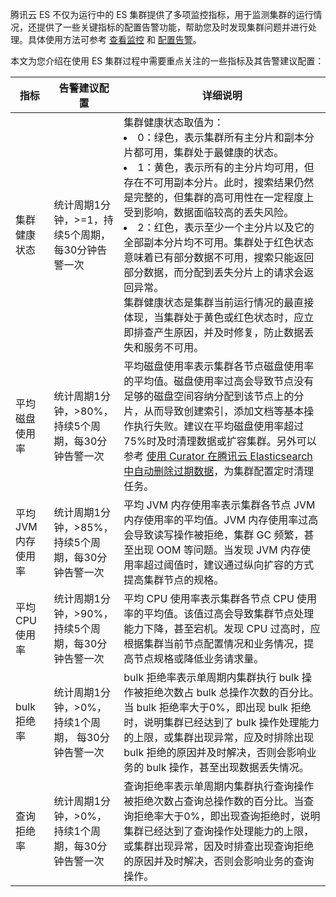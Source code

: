腾讯云 ES 不仅为运行中的 ES 集群提供了多项监控指标，用于监测集群的运行情况，还提供了一些关键指标的配置告警功能，帮助您及时发现集群问题并进行处理。具体使用方法可参考 [查看监控](https://cloud.tencent.com/document/product/845/16995) 和 [配置告警](https://cloud.tencent.com/document/product/845/33381)。

本文为您介绍在使用 ES 集群过程中需要重点关注的一些指标及其告警建议配置：

|	指标	|	告警建议配置	|	详细说明	|
|---------|---------|---------|
| 集群健康状态 | 统计周期1分钟，>=1，持续5个周期，每30分钟告警一次 | 集群健康状态取值为：<li>0：绿色，表示集群所有主分片和副本分片都可用，集群处于最健康的状态。</li><li>1：黄色，表示所有的主分片均可用，但存在不可用副本分片。此时，搜索结果仍然是完整的，但集群的高可用性在一定程度上受到影响，数据面临较高的丢失风险。</li><li>2：红色，表示至少一个主分片以及它的全部副本分片均不可用。集群处于红色状态意味着已有部分数据不可用，搜索只能返回部分数据，而分配到丢失分片上的请求会返回异常。</li>集群健康状态是集群当前运行情况的最直接体现，当集群处于黄色或红色状态时，应立即排查产生原因，并及时修复，防止数据丢失和服务不可用。|
| 平均磁盘使用率 | 统计周期1分钟，>80%，持续5个周期，每30分钟告警一次 | 平均磁盘使用率表示集群各节点磁盘使用率的平均值。磁盘使用率过高会导致节点没有足够的磁盘空间容纳分配到该节点上的分片，从而导致创建索引，添加文档等基本操作执行失败。建议在平均磁盘使用率超过75%时及时清理数据或扩容集群。另外可以参考 [使用 Curator 在腾讯云 Elasticsearch 中自动删除过期数据](https://cloud.tencent.com/developer/article/1361207)，为集群配置定时清理任务。|
| 平均 JVM 内存使用率 | 统计周期1分钟，>85%，持续5个周期，每30分钟告警一次 | 平均 JVM 内存使用率表示集群各节点 JVM 内存使用率的平均值。JVM 内存使用率过高会导致读写操作被拒绝，集群 GC 频繁，甚至出现 OOM 等问题。当发现 JVM 内存使用率超过阈值时，建议通过纵向扩容的方式提高集群节点的规格。 |
| 平均 CPU 使用率 | 统计周期1分钟，>90%，持续5个周期，每30分钟告警一次| 平均 CPU 使用率表示集群各节点 CPU 使用率的平均值。该值过高会导致集群节点处理能力下降，甚至宕机。发现 CPU 过高时，应根据集群当前节点配置情况和业务情况，提高节点规格或降低业务请求量。|
| bulk 拒绝率 | 统计周期1分钟，>0%，持续1个周期， 每30分钟告警一次 | bulk 拒绝率表示单周期内集群执行 bulk 操作被拒绝次数占 bulk 总操作次数的百分比。当 bulk 拒绝率大于0%，即出现 bulk 拒绝时，说明集群已经达到了 bulk  操作处理能力的上限，或集群出现异常，应及时排除出现 bulk 拒绝的原因并及时解决，否则会影响业务的 bulk 操作，甚至出现数据丢失情况。|
| 查询拒绝率 | 统计周期1分钟，>0%，持续1个周期，每30分钟告警一次 | 查询拒绝率表示单周期内集群执行查询操作被拒绝次数占查询总操作数的百分比。当查询拒绝率大于0%，即出现查询拒绝时，说明集群已经达到了查询操作处理能力的上限，或集群出现异常，因及时排查出现查询拒绝的原因并及时解决，否则会影响业务的查询操作。|
